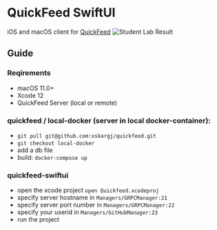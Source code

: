 # QuickFeed SwiftUI

iOS and macOS client for [QuickFeed](https://github.com/autograde/quickfeed)
![Student Lab Result](https://github.com/autograde/quickfeed-swiftui/blob/main/Images/macOS/Student/Submissions/LabDarkMode.png)


## Guide
### Reqirements
* macOS 11.0+
* Xcode 12
* QuickFeed Server (local or remote)

### quickfeed / local-docker (server in local docker-container):
* `git pull git@github.com:oskargj/quickfeed.git`
* `git checkout local-docker`
* add a db file
* build: `docker-compose up`

### quickfeed-swiftui
* open the xcode project
`open Quickfeed.xcodeproj`
* specify server hostname in `Managers/GRPCManager:21`
* specify server port number in `Managers/GRPCManager:22`
* specify your userid in `Managers/GitHubManager:23`
* run the project
